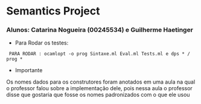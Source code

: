 # Semantics Project

### Alunos: Catarina Nogueira (00245534) e Guilherme Haetinger

* Para Rodar os testes:
``` 
 PARA RODAR : ocamlopt -o prog Sintaxe.ml Eval.ml Tests.ml e dps * / prog *
``` 

* Importante

Os nomes dados para os construtores foram anotados em uma aula na qual o professor falou sobre a implementação dele, pois nessa aula o professor disse que gostaria que
fosse os nomes padronizados com o que ele usou
